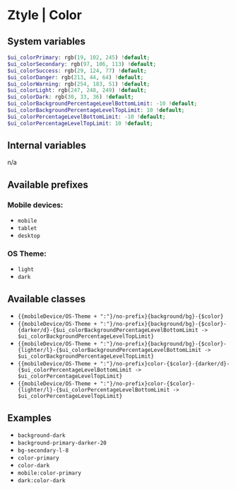 # Ztyle | Color

## System variables

```php
$ui_colorPrimary: rgb(19, 102, 245) !default;
$ui_colorSecondary: rgb(97, 106, 113) !default;
$ui_colorSuccess: rgb(29, 124, 77) !default;
$ui_colorDanger: rgb(213, 44, 64) !default;
$ui_colorWarning: rgb(254, 183, 51) !default;
$ui_colorLight: rgb(247, 248, 249) !default;
$ui_colorDark: rgb(30, 33, 36) !default;
$ui_colorBackgroundPercentageLevelBottomLimit: -10 !default;
$ui_colorBackgroundPercentageLevelTopLimit: 10 !default;
$ui_colorPercentageLevelBottomLimit: -10 !default;
$ui_colorPercentageLevelTopLimit: 10 !default;
```

## Internal variables

n/a

## Available prefixes

### Mobile devices:
- `mobile`
- `tablet`
- `desktop`

### OS Theme: 
- `light`
- `dark`

## Available classes

- `{{mobileDevice/OS-Theme + ":"}/no-prefix}{background/bg}-{$color}`
- `{{mobileDevice/OS-Theme + ":"}/no-prefix}{background/bg}-{$color}-{darker/d}-{$ui_colorBackgroundPercentageLevelBottomLimit -> $ui_colorBackgroundPercentageLevelTopLimit}`
- `{{mobileDevice/OS-Theme + ":"}/no-prefix}{background/bg}-{$color}-{lighter/l}-{$ui_colorBackgroundPercentageLevelBottomLimit -> $ui_colorBackgroundPercentageLevelTopLimit}`
- `{{mobileDevice/OS-Theme + ":"}/no-prefix}color-{$color}-{darker/d}-{$ui_colorPercentageLevelBottomLimit -> $ui_colorPercentageLevelTopLimit}`
- `{{mobileDevice/OS-Theme + ":"}/no-prefix}color-{$color}-{lighter/l}-{$ui_colorPercentageLevelBottomLimit -> $ui_colorPercentageLevelTopLimit}`

## Examples

- `background-dark`
- `background-primary-darker-20`
- `bg-secondary-l-8`
- `color-primary`
- `color-dark`
- `mobile:color-primary`
- `dark:color-dark`
